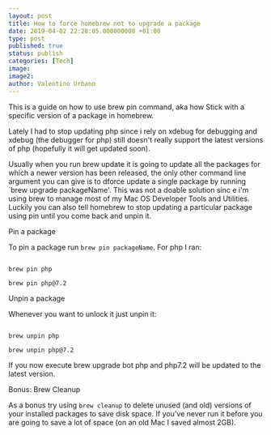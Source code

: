 ```yaml
---
layout: post
title: How to force homebrew not to upgrade a package
date: 2019-04-02 22:28:05.000000000 +01:00
type: post
published: true
status: publish
categories: [Tech]
image:
image2:
author: Valentino Urbano
---
```


This is a guide on how to use brew pin command, aka how Stick with a specific version of a package in homebrew.

Lately I had to stop updating php since i rely on xdebug for debugging and xdebug (the debugger for php) still doesn't really support the latest versions of php (hopefully it will get updated soon).

Usually when you run brew update it is going to update all the packages for which a newer version has been released, the only other command line argument you can give is to dforce update a single package by running `brew upgrade packageName'. This was not a doable solution sinc e i'm using brew to manage most of my Mac OS Developer Tools and Utilities. Luckily you can also tell homebrew to stop updating a particular package using pin until you come back and unpin it.


Pin a package

To pin a package run `brew pin packageName`. For php I ran:

```

brew pin php

brew pin php@7.2

```

Unpin a package

Whenever you want to unlock it just unpin it:

```

brew unpin php

brew unpin php@7.2

```

If you now execute brew upgrade bot php and php7.2 will be updated to the latest version.


Bonus: Brew Cleanup


As a bonus try using `brew cleanup` to delete unused (and old) versions of your installed packages to save disk space. If you've never run it before you are going to save a lot of space (on an old Mac I saved almost 2GB).



